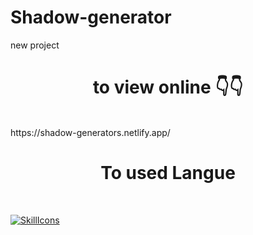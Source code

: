 # Shadow-generator
new project

<h1 align="center">
to view online 👇👇
</h1>

<br/>
https://shadow-generators.netlify.app/
<br/>

<h1 align="center">To used Langue</h1>
<br/>


[![SkillIcons](https://skillicons.dev/icons?i=html,css,js)](https://skillicons.dev)<br/>
